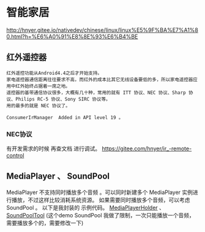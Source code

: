 # 智能家居
http://hnyer.gitee.io/nativedev/chinese/linux/linux%E5%9F%BA%E7%A1%80.html?h=%E6%A0%91%E8%8E%93%E6%B4%BE 

## 红外遥控器
```text
红外遥控功能从Android4.4之后才开始支持。
家电遥控器通信距离往往要求不高，而红外的成本比其它无线设备要低的多，所以家电遥控器应用中红外始终占据着一席之地。
遥控器的基带通信协议很多，大概有几十种，常用的就有 ITT 协议、NEC 协议、Sharp 协议、Philips RC-5 协议、Sony SIRC 协议等。
用的最多的就是 NEC 协议了。

ConsumerIrManager  Added in API level 19 。

```


### NEC协议
有开发需求的时候 再查文档 进行调试。 
https://gitee.com/hnyer/ir_-remote-control


## MediaPlayer 、 SoundPool 
MediaPlayer 不支持同时播放多个音频 。可以同时新建多个 MediaPlayer 实例进行播放，不过这样比较消耗系统资源。
如果需要同时播放多个音频，可以考虑 SoundPool 。
以下是我封装的 示例代码。
[MediaPlayerHolder](https://gitee.com/hnyer/my-media-player/blob/master/MediaPlayerHolder.java) 、
[SoundPoolTool](https://gitee.com/hnyer/my-media-player/blob/master/SoundPoolTool/SoundPoolTool.java)
(这个demo SoundPool 我做了限制，一次只能播放一个音频，需要播放多个的，需要修改一下)



